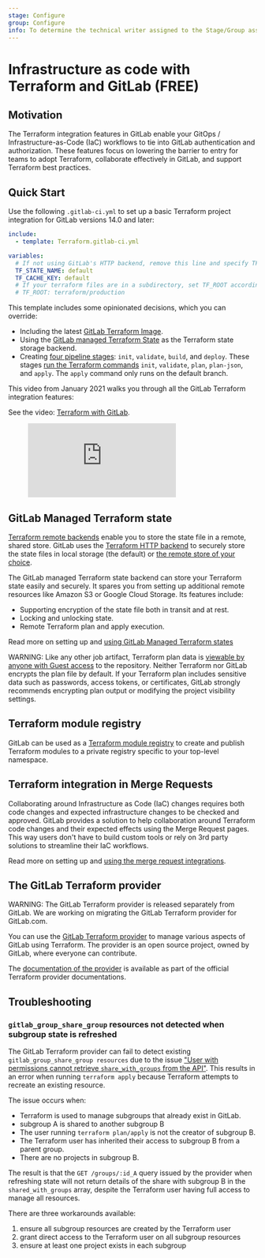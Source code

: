 ```yaml
---
stage: Configure
group: Configure
info: To determine the technical writer assigned to the Stage/Group associated with this page, see https://about.gitlab.com/handbook/engineering/ux/technical-writing/#assignments
---
```


# Infrastructure as code with Terraform and GitLab **(FREE)**

## Motivation

The Terraform integration features in GitLab enable your GitOps / Infrastructure-as-Code (IaC)
workflows to tie into GitLab authentication and authorization. These features focus on
lowering the barrier to entry for teams to adopt Terraform, collaborate effectively in
GitLab, and support Terraform best practices.

## Quick Start

Use the following `.gitlab-ci.yml` to set up a basic Terraform project integration
for GitLab versions 14.0 and later:

```yaml
include:
  - template: Terraform.gitlab-ci.yml

variables:
  # If not using GitLab's HTTP backend, remove this line and specify TF_HTTP_* variables
  TF_STATE_NAME: default
  TF_CACHE_KEY: default
  # If your terraform files are in a subdirectory, set TF_ROOT accordingly
  # TF_ROOT: terraform/production
```

This template includes some opinionated decisions, which you can override:

- Including the latest [GitLab Terraform Image](https://gitlab.com/gitlab-org/terraform-images).
- Using the [GitLab managed Terraform State](#gitlab-managed-terraform-state) as
  the Terraform state storage backend.
- Creating [four pipeline stages](https://gitlab.com/gitlab-org/gitlab/-/blob/master/lib/gitlab/ci/templates/Terraform.gitlab-ci.yml):
  `init`, `validate`, `build`, and `deploy`. These stages
  [run the Terraform commands](https://gitlab.com/gitlab-org/gitlab/-/blob/master/lib/gitlab/ci/templates/Terraform/Base.gitlab-ci.yml)
  `init`, `validate`, `plan`, `plan-json`, and `apply`. The `apply` command only runs on the default branch.

This video from January 2021 walks you through all the GitLab Terraform integration features:

<div class="video-fallback">
  See the video: <a href="https://www.youtube.com/watch?v=iGXjUrkkzDI">Terraform with GitLab</a>.
</div>
<figure class="video-container">
  <iframe src="https://www.youtube.com/embed/iGXjUrkkzDI" frameborder="0" allowfullscreen="true"> </iframe>
</figure>

## GitLab Managed Terraform state

[Terraform remote backends](https://www.terraform.io/docs/language/settings/backends/index.html)
enable you to store the state file in a remote, shared store. GitLab uses the
[Terraform HTTP backend](https://www.terraform.io/docs/language/settings/backends/http.html)
to securely store the state files in local storage (the default) or
[the remote store of your choice](../../administration/terraform_state.md).

The GitLab managed Terraform state backend can store your Terraform state easily and
securely. It spares you from setting up additional remote resources like
Amazon S3 or Google Cloud Storage. Its features include:

- Supporting encryption of the state file both in transit and at rest.
- Locking and unlocking state.
- Remote Terraform plan and apply execution.

Read more on setting up and [using GitLab Managed Terraform states](terraform_state.md)

WARNING:
Like any other job artifact, Terraform plan data is [viewable by anyone with Guest access](../permissions.md) to the repository.
Neither Terraform nor GitLab encrypts the plan file by default. If your Terraform plan
includes sensitive data such as passwords, access tokens, or certificates, GitLab strongly
recommends encrypting plan output or modifying the project visibility settings.

## Terraform module registry

GitLab can be used as a [Terraform module registry](../packages/terraform_module_registry/index.md)
to create and publish Terraform modules to a private registry specific to your
top-level namespace.

## Terraform integration in Merge Requests

Collaborating around Infrastructure as Code (IaC) changes requires both code changes
and expected infrastructure changes to be checked and approved. GitLab provides a
solution to help collaboration around Terraform code changes and their expected
effects using the Merge Request pages. This way users don't have to build custom
tools or rely on 3rd party solutions to streamline their IaC workflows.

Read more on setting up and [using the merge request integrations](mr_integration.md).

## The GitLab Terraform provider

WARNING:
The GitLab Terraform provider is released separately from GitLab.
We are working on migrating the GitLab Terraform provider for GitLab.com.

You can use the [GitLab Terraform provider](https://github.com/gitlabhq/terraform-provider-gitlab)
to manage various aspects of GitLab using Terraform. The provider is an open source project,
owned by GitLab, where everyone can contribute.

The [documentation of the provider](https://registry.terraform.io/providers/gitlabhq/gitlab/latest/docs)
is available as part of the official Terraform provider documentations.

## Troubleshooting

### `gitlab_group_share_group` resources not detected when subgroup state is refreshed

The GitLab Terraform provider can fail to detect existing `gitlab_group_share_group resources`
due to the issue ["User with permissions cannot retrieve `share_with_groups` from the API"](https://gitlab.com/gitlab-org/gitlab/-/issues/328428).
This results in an error when running `terraform apply` because Terraform attempts to recreate an
existing resource. 

The issue occurs when:

- Terraform is used to manage subgroups that already exist in GitLab.
- subgroup A is shared to another subgroup B
- The user running `terraform plan/apply` is not the creator of subgroup B.
- The Terraform user has inherited their access to subgroup B from a parent group.
- There are no projects in subgroup B.

The result is that the `GET /groups/:id_A` query issued by the provider when refreshing state will not return details of the share with subgroup B in the `shared_with_groups` array, despite the Terraform user having full access to manage all resources.

There are three workarounds available:

1. ensure all subgroup resources are created by the Terraform user
1. grant direct access to the Terraform user on all subgroup resources
1. ensure at least one project exists in each subgroup
